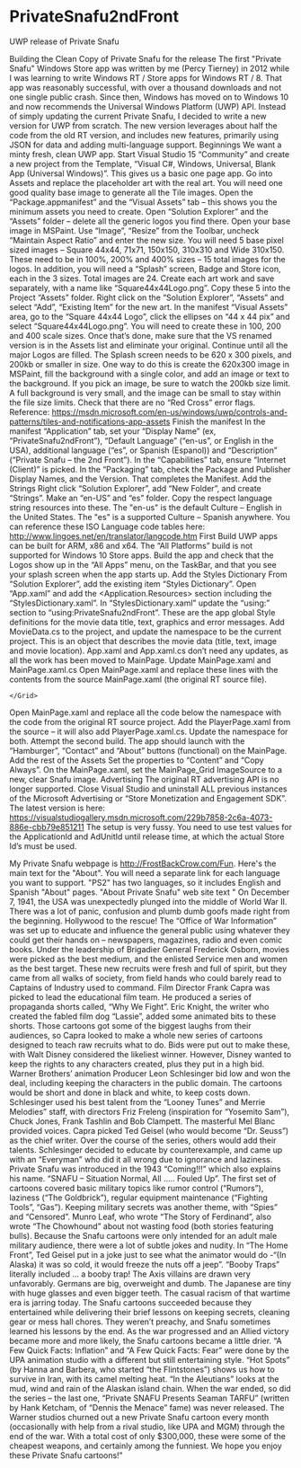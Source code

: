 
# PrivateSnafu2ndFront
UWP release of Private Snafu

Building the Clean Copy of Private Snafu for the release
The first "Private Snafu" Windows Store app was written by me (Percy Tierney) in 2012 while I was learning to write Windows RT / Store apps for Windows RT / 8. That app was reasonably successful, with over a thousand downloads and not one single public crash. 
Since then, Windows has moved on to Windows 10 and now recommends the Universal Windows Platform (UWP) API. Instead of simply updating the current Private Snafu, I decided to write a new version for UWP from scratch. The new version leverages about half the code from the old RT version, and includes new features, primarily using JSON for data and adding multi-language support. 
Beginnings
We want a minty fresh, clean UWP app. Start Visual Studio 15 “Community” and create a new project from the Template, “Visual C#, Windows, Universal, Blank App (Universal Windows)”. This gives us a basic one page app. 
Go into Assets and replace the placeholder art with the real art.
You will need one good quality base image to generate all the Tile images. Open the “Package.appmanifest” and the “Visual Assets” tab – this shows you the minimum assets you need to create. Open “Solution Explorer” and the “Assets” folder – delete all the generic logos you find there.
Open your base image in MSPaint. Use “Image”, “Resize” from the Toolbar, uncheck “Maintain Aspect Ratio” and enter the new size. You will need 5 base pixel sized images – Square 44x44, 71x71, 150x150, 310x310 and Wide 310x150. These need to be in 100%, 200% and 400% sizes – 15 total images for the logos. In addition, you will need a “Splash” screen, Badge and Store icon, each in the 3 sizes. Total images are 24.
Create each art work and save separately, with a name like “Square44x44Logo.png”. Copy these 5 into the Project “Assets” folder. Right click on the “Solution Explorer”, “Assets” and select “Add”, “Existing Item” for the new art. In the manifest “Visual Assets” area, go to the “Square 44x44 Logo”, click the ellipses on “44 x 44 pix” and select “Square44x44Logo.png”. You will need to create these in 100, 200 and 400 scale sizes.  Once that’s done, make sure that the VS renamed version is in the Assets list and eliminate your original. Continue until all the major Logos are filled.
The Splash screen needs to be 620 x 300 pixels, and 200kb or smaller in size. One way to do this is create the 620x300 image in MSPaint, fill the background with a single color, and add an image or text to the background. If you pick an image, be sure to watch the 200kb size limit. A full background is very small, and the image can be small to stay within the file size limits.
Check that there are no “Red Cross” error flags.
Reference: https://msdn.microsoft.com/en-us/windows/uwp/controls-and-patterns/tiles-and-notifications-app-assets
Finish the manifest
In the manifest “Application” tab, set your “Display Name” (ex, “PrivateSnafu2ndFront”), “Default Language” (“en-us”, or English in the USA), additional language (“es”, or Spanish (Espanol)) and “Description” (“Private Snafu – the 2nd Front”). 
In the “Capabilities” tab, ensure “Internet (Client)” is picked. 
In the “Packaging” tab, check the Package and Publisher Display Names, and the Version.
That completes the Manifest.
Add the Strings
Right click “Solution Explorer”, add “New Folder”, and create “Strings”. Make an “en-US” and “es” folder. Copy the respect language string resources into these. The "en-us" is the default Culture – English in the United States. The "es" is a supported Culture – Spanish anywhere. You can reference these ISO Language code tables here: http://www.lingoes.net/en/translator/langcode.htm
First Build
UWP apps can be built for ARM, x86 and x64. The “All Platforms” build is not supported for Windows 10 Store apps. Build the app and check that the Logos show up in the “All Apps” menu, on the TaskBar, and that you see your splash screen when the app starts up.
Add the Styles Dictionary
From “Solution Explorer”, add the existing item “Styles Dictionary”. Open “App.xaml” and add the <Application.Resources> section including the “StylesDictionary.xaml”. In “StylesDictionary.xaml” update the “using:” section to “using:PrivateSnafu2ndFront”. These are the app global Style definitions for the movie data title, text, graphics and error messages.
Add MovieData.cs to the project, and update the namespace to be the current project. This is an object that describes the movie data (title, text, image and movie location).
App.xaml and App.xaml.cs don’t need any updates, as all the work has been moved to MainPage.
Update MainPage.xaml and MainPage.xaml.cs
Open MainPage.xaml and replace these lines with the contents from the source MainPage.xaml (the original RT source file).
    <Grid Background="{ThemeResource ApplicationPageBackgroundThemeBrush}">

    </Grid>
Open MainPage.xaml and replace all the code below the namespace with the code from the original RT source project.
Add the PlayerPage.xaml from the source – it will also add PlayerPage.xaml.cs. Update the namespace for both.
Attempt the second build. The app should launch with the “Hamburger”, “Contact” and “About” buttons (functional) on the MainPage.
Add the rest of the Assets
Set the properties to “Content” and “Copy Always”.
On the MainPage.xaml, set the MainPage_Grid ImageSource to a new, clear Snafu image.
Advertising
The original RT advertising API is no longer supported.
Close Visual Studio and uninstall ALL previous instances of the Microsoft Advertising or “Store Monetization and Engagement SDK”. The latest version is here:
https://visualstudiogallery.msdn.microsoft.com/229b7858-2c6a-4073-886e-cbb79e851211
The setup is very fussy. You need to use test values for the ApplicationId and AdUnitId until release time, at which the actual Store Id’s must be used.

My Private Snafu webpage is http://FrostBackCrow.com/Fun. Here's the main text for the "About". You will need a separate link for each language you want to support. "PS2" has two languages, so it includes English and Spanish "About" pages.
"About Private Snafu" web site text
" On December 7, 1941, the USA was unexpectedly plunged into the middle of World War II. There was a lot of panic, confusion and plumb dumb goofs made right from the beginning. 
Hollywood to the rescue! The “Office of War Information” was set up to educate and influence the general public using whatever they could get their hands on – newspapers, magazines, radio and even comic books. Under the leadership of Brigadier General Frederick Osborn, movies were picked as the best medium, and the enlisted Service men and women as the best target. These new recruits were fresh and full of spirit, but they came from all walks of society, from field hands who could barely read to Captains of Industry used to command. 
Film Director Frank Capra was picked to lead the educational film team. He produced a series of propaganda shorts called, “Why We Fight”. Eric Knight, the writer who created the fabled film dog “Lassie”, added some animated bits to these shorts. Those cartoons got some of the biggest laughs from their audiences, so Capra looked to make a whole new series of cartoons designed to teach raw recruits what to do. Bids were put out to make these, with Walt Disney considered the likeliest winner. However, Disney wanted to keep the rights to any characters created, plus they put in a high bid. Warner Brothers’ animation Producer Leon Schlesinger bid low and won the deal, including keeping the characters in the public domain.
The cartoons would be short and done in black and white, to keep costs down. Schlesinger used his best talent from the “Looney Tunes” and Merrie Melodies” staff, with directors Friz Freleng (inspiration for “Yosemito Sam”), Chuck Jones, Frank Tashlin and Bob Clampett. The masterful Mel Blanc provided voices. Capra picked Ted Geisel (who would become “Dr. Seuss”) as the chief writer. Over the course of the series, others would add their talents.
Schlesinger decided to educate by counterexample, and came up with an “Everyman” who did it all wrong due to ignorance and laziness. Private Snafu was introduced in the 1943 “Coming!!!” which also explains his name. “SNAFU – Situation Normal, All ….. Fouled Up”. The first set of cartoons covered basic military topics like rumor control (“Rumors”), laziness (“The Goldbrick”), regular equipment maintenance (“Fighting Tools”, “Gas”). Keeping military secrets was another theme, with “Spies” and “Censored”. Munro Leaf, who wrote “The Story of Ferdinand”, also wrote “The Chowhound” about not wasting food (both stories featuring bulls). 
Because the Snafu cartoons were only intended for an adult male military audience, there were a lot of subtle jokes and nudity. In “The Home Front”, Ted Geisel put in a joke just to see what the animator would do -“(In Alaska) it was so cold, it would freeze the nuts off a jeep”. “Booby Traps” literally included … a booby trap! The Axis villains are drawn very unfavorably. Germans are big, overweight and dumb. The Japanese are tiny with huge glasses and even bigger teeth. The casual racism of that wartime era is jarring today.
The Snafu cartoons succeeded because they entertained while delivering their brief lessons on keeping secrets, cleaning gear or mess hall chores. They weren’t preachy, and Snafu sometimes learned his lessons by the end. As the war progressed and an Allied victory became more and more likely, the Snafu cartoons became a little drier. “A Few Quick Facts: Inflation” and “A Few Quick Facts: Fear” were done by the UPA animation studio with a different but still entertaining style. “Hot Spots” (by Hanna and Barbera, who started “the Flintstones”) shows us how to survive in Iran, with its camel melting heat. “In the Aleutians” looks at the mud, wind and rain of the Alaskan island chain. When the war ended, so did the series – the last one, “Private SNAFU Presents Seaman TARFU” (written by Hank Ketcham, of “Dennis the Menace” fame) was never released. 
The Warner studios churned out a new Private Snafu cartoon every month (occasionally with help from a rival studio, like UPA and MGM) through the end of the war. With a total cost of only $300,000, these were some of the cheapest weapons, and certainly among the funniest. 
We hope you enjoy these Private Snafu cartoons!"


